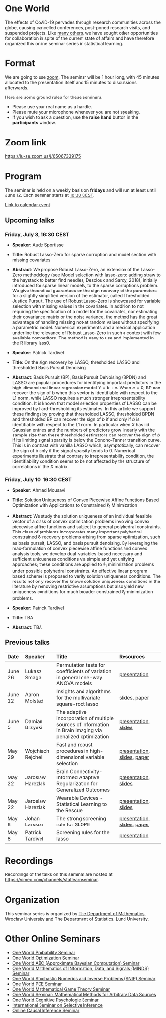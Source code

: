 <script type="text/x-mathjax-config">
  MathJax.Hub.Config({
    tex2jax: {
      inlineMath: [ ['$','$'], ["\\(","\\)"] ],
      processEscapes: true
    }
  });
</script>
<script
  type="text/javascript"
  charset="utf-8"
  src="https://cdn.mathjax.org/mathjax/latest/MathJax.js?config=TeX-AMS-MML_HTMLorMML"
>
</script>
<script
  type="text/javascript"
  charset="utf-8"
  src="https://vincenttam.github.io/javascripts/MathJaxLocal.js"
>
</script>

# One World

The effects of CoViD-19 pervades through research communities across the globe,
causing cancelled conferences, post-poned research visits, and suspended
projects. Like [many others](#other-one-world-seminars), we have sought 
other opportunities for collaboration in spite of the current state of
affairs and have therefore organized this online seminar 
series in statistical learning.

# Format

We are going to use [zoom](https://zoom.us/). The seminar will be 1 hour
long, with 45 minutes allocated to the presentation itself and 15 minutes to
discussions afterwards. 

Here are some ground rules for these seminars:

- Please use your real name as a handle.
- Please mute your microphone whenever you are not speaking.
- If you wish to ask a question, use the **raise hand** button in the
  **participants** window.

# Zoom link

<https://lu-se.zoom.us/j/65067339175>

# Program

The seminar is held on a weekly basis on **fridays** and will run
at least until June 12. Each seminar starts at
[16:30 CEST](https://www.thetimezoneconverter.com/?t=16%3A30%20pm&tz=Warsaw&).

[Link to calendar event](https://lu-se.zoom.us/meeting/u5Etce6rrTIrHdGmDxIUKT33_HsILcrt6Tui/ics?icsToken=98tyKu-trj0tGdecsR6CR_MMAo_oKOnztlhcgqd6kTv9KhV4VlClCcpRG558AsyG)

## Upcoming talks

### Friday, July 3, 16:30 CEST

- **Speaker**: Aude Sportisse
- **Title**: Robust Lasso-Zero for sparse corruption and model section with missing covariates
- **Abstract**: We propose Robust Lasso-Zero, an extension of the Lasso-Zero methodology (see Model selection with lasso-zero: adding straw to the haystack to better find needles, Descloux and Sardy, 2018), initially introduced for sparse linear models, to the sparse corruptions problem. We give theoretical guarantees on the sign recovery of the parameters for a slightly simplified version of the estimator, called Thresholded Justice Pursuit. The use of Robust Lasso-Zero is showcased for variable selection with missing values in the covariates. In addition to not requiring the specification of a model for the covariates, nor estimating their covariance matrix or the noise variance, the method has the great advantage of handling missing not-at random values without specifying a parametric model. Numerical experiments and a medical application underline the relevance of Robust Lasso-Zero in such a context with few available competitors. The method is easy to use and implemented in the R library lass0.

- **Speaker**: Patrick Tardivel
- **Title**: On the sign recovery by LASSO, thresholded LASSO and thresholded Basis Pursuit Denoising
- **Abstract**: Basis Pursuit (BP), Basis Pursuit DeNoising (BPDN) and LASSO are popular procedures for identifying important predictors in the high-dimensional linear regression model $Y=b+e$. When $e=0$, BP can recover the sign of b when this vector is identifiable with respect to the L1 norm, while LASSO requires a much stronger irrepresentability condition. It is known that model selection properties of LASSO can be improved by hard-thresholding its estimates. In this article we support these findings by proving that thresholded LASSO, thresholded BPDN and thresholded BP can recover the sign of $b$ if and only if $b$ is identifiable with respect to the L1 norm. In particular when $X$ has iid Gaussian entries and the numbers of predictors grow linearly with the sample size then these thresholded estimators can recover the sign of $b$ if its limiting signal sparsity is below the Donoho-Tanner transition curve. This is in contrast with vanilla LASSO which, asymptotically, can recover the sign of b only if the signal sparsity tends to 0. Numerical experiments illustrate that contrary to irrepresentability condition, the identifiability condition seems to be not affected by the structure of correlations in the $X$ matrix. 

### Friday, July 10, 16:30 CEST

- **Speaker**: Ahmad Mousavi
- **Title**: Solution Uniqueness of Convex Piecewise Affine Functions Based Optimization with Applications to Constrained $\ell_1$ Minimization
- **Abstract**: We study the solution uniqueness of an individual feasible vector of a class of convex optimization problems involving convex piecewise affine functions and subject to general polyhedral constraints. This class of problems incorporates many important polyhedral constrained $\ell_1$ recovery problems arising from sparse optimization, such as basis pursuit, LASSO, and basis pursuit denoising.
By leveraging the max-formulation of convex piecewise affine functions and convex analysis tools, we develop dual-variables-based necessary and sufficient uniqueness conditions via simple and yet unifying approaches; these conditions are applied to $\ell_1$ minimization problems under possible polyhedral constraints. An effective linear program based scheme is proposed to verify solution uniqueness conditions. The results not only recover the known solution uniqueness conditions in the literature by removing restrictive assumptions but also yield new uniqueness conditions for much broader constrained $\ell_1$-minimization problems.

- **Speaker**: Patrick Tardivel
- **Title**: TBA
- **Abstract**: TBA

## Previous talks

| Date    | Speaker           | Title                                                                                                     | Resources                                                                                                                       |     |
| :------ | :---------------- | :-------------------------------------------------------------------------------------------------------- | :------------------------------------------------------------------------------------------------------------------------------ | :-- |
| June 26 | Lukasz Smaga      | Permutation tests for coefficients of variation in general one-way ANOVA models                           | [presentation](https://vimeo.com/433588392)                                                                                     |     |
| June 12 | Aaron Molstad     | Insights and algorithms for the multivariate square-root lasso                                            | [slides](slides/200612-molstad.pdf), [paper](https://arxiv.org/pdf/1909.05041)                                                  |     |
| June 5  | Damian Brzyski    | The adaptive incorporation of multiple sources of information in Brain Imaging via penalized optimization | [presentation](https://vimeo.com/427870917), [slides](slides/200605-brzyski.pdf)                                                |     |
| May 29  | Wojchiech Rejchel | Fast and robust procedures in high-dimensional variable selection                                         | [presentation](https://vimeo.com/424316618), [slides](slides/200529-rejchel.pdf), [paper](https://arxiv.org/abs/1905.05876)     |     |
| May 22  | Jaroslaw Harezlak | Brain Connectivity-Informed Adaptive Regularization for Generalized Outcomes                              | [presentation](https://vimeo.com/421641945), [slides](slides/200522-harezlak-brainimaging.pdf)                                  |     |
| May 22  | Jaroslaw Harezlak | Wearable Devices - Statistical Learning to the Rescue                                                     | [presentation](https://vimeo.com/421640615), [slides](slides/200522-harezlak-accelerometry.pdf)                                 |     |
| May 8   | Johan Larsson     | The strong screening rule for SLOPE                                                                       | [presentation](https://vimeo.com/416633997), [slides](slides/200508-johanlarsson.pdf), [paper](http://arxiv.org/abs/2005.03730) |     |
| May 8   | Patrick Tardivel  | Screening rules for the lasso                                                                             | [presentation](https://vimeo.com/416630058)                                                                                     |     |


# Recordings

Recordings of the talks on this seminar are hosted at
<https://vimeo.com/channels/statlearnseminar>.

# Organization

This seminar series is organized by 
[The Department of Mathematics, Wrocław University](https://www.math.uni.wroc.pl) and 
[The Department of Statistics, Lund University](https://stat.lu.se).

# Other Online Seminars

- [One World Probability Seminar](https://www.wim.uni-mannheim.de/doering/one-world/)
- [One World Optimization Seminar](https://owos.univie.ac.at/)
- [One World ABC (Approximate Bayesian Computation) Seminar](https://warwick.ac.uk/fac/sci/statistics/news/upcoming-seminars/abcworldseminar)
- [One World Mathematics of INformation, Data, and Signals (MINDS) Seminar](https://sites.google.com/view/minds-seminar/home)
- [One World Stochastic Numerics and Inverse Problems (SNIP) Seminar](https://www.icms.org.uk/V_SNIPS.php)
- [One World PDE Seminar](https://people.bath.ac.uk/mw2319/owpde/)
- [One World Mathematical Game Theory Seminar](https://gametheorynetwork.com/one-world-game-theory-seminar/)
- [One World Seminar: Mathematical Methods for Arbitrary Data Sources](http://www.nonlocal-methods.eu/oneworld/)
- [One World Cognitive Psychologie Seminar](https://www.sowi.uni-mannheim.de/en/erdfelder/research/one-world-cps/)
- [International Seminar on Selective Inference](https://www.selectiveinferenceseminar.com)
- [Online Causal Inference Seminar](https://sites.google.com/view/ocis/home)

